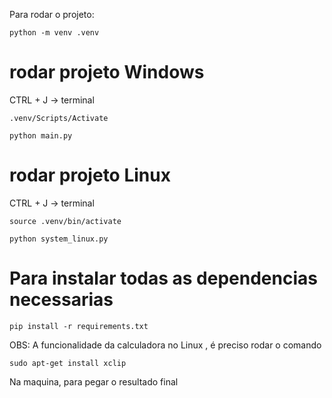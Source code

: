 Para rodar o projeto:

```python -m venv .venv```

# rodar projeto Windows

CTRL + J -> terminal

```.venv/Scripts/Activate```

```python main.py```

# rodar projeto Linux

CTRL + J -> terminal 

```source .venv/bin/activate```

```python system_linux.py```

# Para instalar todas as dependencias necessarias

```pip install -r requirements.txt```


OBS: A funcionalidade da calculadora no Linux , é preciso rodar o comando 

```sudo apt-get install xclip```

Na maquina, para pegar o resultado final